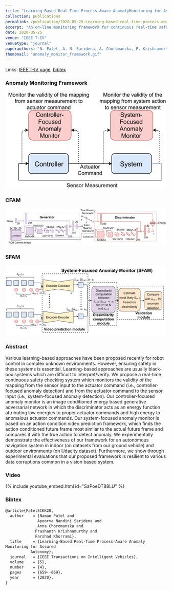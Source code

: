 ```yaml
---
title: "Learning-Based Real-Time Process-Aware AnomalyMonitoring for Assured Autonomy"
collection: publications
permalink: /publication/2020-05-25-Learning-based-real-time-process-aware-anomaly-monitoring-for-assured-autonomy
excerpt: "An on-line monitoring framework for continuous real-time safety/security in learning-based control systems."
date: 2020-05-25
venue: "IEEE T-IV"
venuetype: "journal"
paperauthors: 'N. Patel, A. N. Saridena, A. Choromanska, P. Krishnamurthy, F. Khorrami'
thumbnail: "anomaly_monitor_framework.gif"
---
```


Links: [IEEE T-IV page](https://ieeexplore.ieee.org/abstract/document/9099389), [bibtex](#bibtex)

### Anomaly Monitoring Framework
![Anomaly Monitoring Framework](/images/cfam_sfam_system_diagram.png)

### CFAM
![CFAM Framework](/images/CFAM_framework.png)

### SFAM
![SFAM Framework](/images/SFAM_framework.png)

### Abstract

Various learning-based approaches have been proposed recently for robot control in complex unknown environments. However, ensuring safety in these systems is essential. Learning-based approaches are usually black-box systems which are difficult to interpret/verify. We propose a real-time continuous safety checking system which monitors the validity of the mapping from the sensor input to the actuator command (i.e., controller-focused anomaly detection) and from the actuator command to the sensor input (i.e., system-focused anomaly detection). Our controller-focused anomaly monitor is an image conditioned energy based generative adversarial network in which the discriminator acts as an energy function attributing low energies to proper actuator commands and high energy to anomalous actuator commands. Our system-focused anomaly monitor is based on an action condition video prediction framework, which finds the action conditioned future frame most similar to the actual future frame and compares it with the true action to detect anomaly. We experimentally demonstrate the effectiveness of our framework for an autonomous navigation system in indoor (on datasets from our ground vehicle) and outdoor environments (on Udacity dataset). Furthermore, we show through experimental evaluations that our proposed framework is resilient to various data corruptions common in a vision based system.

### Video

{% include youtube_embed.html id="SaPoeDT88LU" %}

### Bibtex

    @article{PatelSCKK20,
      author    = {Naman Patel and
                  Apoorva Nandini Saridena and
                  Anna Choromanska and
                 Prashanth Krishnamurthy and
                 Farshad Khorrami},
      title     = {Learning-Based Real-Time Process-Aware Anomaly Monitoring for Assured
               Autonomy},
      journal   = {IEEE Transactions on Intelligent Vehicles},
      volume    = {5},
      number    = {4},
      pages     = {659--669},
      year      = {2020},
    }
